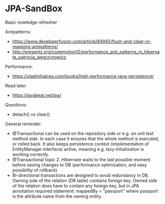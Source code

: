 # JPA-SandBox
Basic nowledge refresher

Antipatterns:
- https://www.developerfusion.com/article/84945/flush-and-clear-or-mapping-antipatterns/
- http://presentz.org/codemotion12/performance_anti_patterns_in_hibernate_patrycja_wegrzynowicz

Performance:
- https://vladmihalcea.com/books/high-performance-java-persistence/

Read later:
- https://javabeat.net/jpa/

Questions:
- detach() vs clear()

General reminder:
- @Transactional can be used on the repository side or e.g. on unit test method side. In each case it ensures that the whole method is executed, or rolled back. It also keeps persistence context (implementation of EntityManager interface) active, meaning e.g. lazy initialization is working correctly.
- @Transactional topic 2: Hibernate waits to the last possible moment before saving changes to DB (performance optimization, and easy possibility of rollback)
- Bi-directional transactions are designed to avoid redundancy in DB. Owning side of the relation (DB table) contains foreign key. Owned side of the relation does have to contain any foreign key, but in JPA annotation required statement: mappedBy = "passport" where passport is the attribute name from the owning entity.
